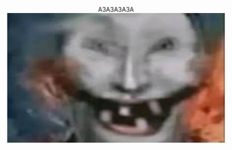 <center>АЗАЗАЗАЗА</center>
<div align="center">
  <img src="img2.jpg" width="512" height="300"/>
</div>

